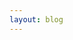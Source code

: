 ```yaml
---
layout: blog
---
```


<script setup>
import BlogList from '../components/BlogList/index.vue'
</script>

<BlogList />
